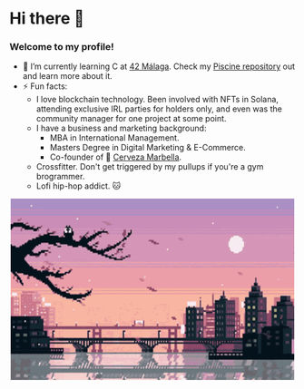 # Hi there 👋

### Welcome to my profile!

- 🌱 I’m currently learning C at [42 Málaga](https://www.42malaga.com/). Check my [Piscine repository](https://github.com/IggyNP/42-Piscine-C) out and learn more about it.
- ⚡ Fun facts:
  - I love blockchain technology. Been involved with NFTs in Solana, attending exclusive IRL parties for holders only, 
  and even was the community manager for one project at some point.
  - I have a business and marketing background:
     - MBA in International Management.
     - Masters Degree in Digital Marketing & E-Commerce.
     - Co-founder of 🍻 [Cerveza Marbella](https://www.instagram.com/cervezamarbella/).
  - Crossfitter. Don't get triggered by my pullups if you're a gym brogrammer.
  - Lofi hip-hop addict. 🐱
  
<p align="center" > 
 <img width="500" height="320" src="https://github.com/IggyNP/IggyNP/blob/main/ciudad.gif" >
 </p>
